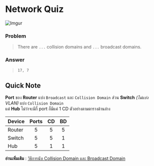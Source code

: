 # Network Quiz

![Imgur](https://imgur.com/PvWS72z.jpg)

### Problem
> There are `...` collision domains and `...` broadcast domains.

### Answer
> `17, 7`

## Quick Note
**Port** ของ **Router** แบ่ง `Broadcast` และ `Collision Domain` ส่วน **Switch** *(ไม่แบ่ง VLAN)* แบ่ง `Collision Domain`  
แต่ **Hub** ไม่ว่าจะมีกี่ port ก็มีแค่ 1 CD ตัวอย่างตามตารางด้านล่าง

| Device | Ports | CD | BD |
|--------|:-----:|:--:|:--:|
| Router | 5     | 5  | 5  |
| Switch | 5     | 5  | 1  |
| Hub    | 5     | 1  | 1  |

<!--
- **Router** `5` Ports = `5` CD / `5` BD
- **Switch** `5` Ports (No VLAN) = `5` CD / `1` BD
- **Hub** `5` Ports = `1` CD / `1` BD
-->

**อ่านเพิ่มเติม** : [วิธีการนับ Collision Domain และ Broadcast Domain](https://www.jodoi.com/book/collision_broadcast_domain.pdf)
